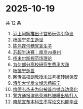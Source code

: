 # 2025-10-19

共 12 条

<!-- BEGIN -->
<!-- 最后更新时间 Sun Oct 19 2025 01:15:58 GMT+0800 (China Standard Time) -->

1. [沪上阿姨推出子宫形玩偶引争议](https://www.zhihu.com/search?q=%E6%B2%AA%E4%B8%8A%E9%98%BF%E5%A7%A8%E6%8E%A8%E5%87%BA%E5%AD%90%E5%AE%AB%E5%BD%A2%E7%8E%A9%E5%81%B6%E5%BC%95%E4%BA%89%E8%AE%AE)
1. [杨振宁先生逝世](https://www.zhihu.com/search?q=%E6%9D%A8%E6%8C%AF%E5%AE%81%E5%85%88%E7%94%9F%E9%80%9D%E4%B8%96)
1. [陈伟霆何穗官宣生子](https://www.zhihu.com/search?q=%E9%99%88%E4%BC%9F%E9%9C%86%E4%BD%95%E7%A9%97%E5%AE%98%E5%AE%A3%E7%94%9F%E5%AD%90)
1. [苏超半决赛：南京vs泰州](https://www.zhihu.com/search?q=%E8%8B%8F%E8%B6%85%E5%8D%8A%E5%86%B3%E8%B5%9B%EF%BC%9A%E5%8D%97%E4%BA%ACvs%E6%B3%B0%E5%B7%9E)
1. [杨米尔斯规范场理论](https://www.zhihu.com/search?q=%E6%9D%A8%E7%B1%B3%E5%B0%94%E6%96%AF%E8%A7%84%E8%8C%83%E5%9C%BA%E7%90%86%E8%AE%BA)
1. [为何部分高校研究生费用大涨](https://www.zhihu.com/search?q=%E4%B8%BA%E4%BD%95%E9%83%A8%E5%88%86%E9%AB%98%E6%A0%A1%E7%A0%94%E7%A9%B6%E7%94%9F%E8%B4%B9%E7%94%A8%E5%A4%A7%E6%B6%A8)
1. [杨振宁逝世](https://www.zhihu.com/search?q=%E6%9D%A8%E6%8C%AF%E5%AE%81%E9%80%9D%E4%B8%96)
1. [网传高校副教授未过考核转岗保安](https://www.zhihu.com/search?q=%E7%BD%91%E4%BC%A0%E9%AB%98%E6%A0%A1%E5%89%AF%E6%95%99%E6%8E%88%E6%9C%AA%E8%BF%87%E8%80%83%E6%A0%B8%E8%BD%AC%E5%B2%97%E4%BF%9D%E5%AE%89)
1. [清华大学发文悼念杨振宁](https://www.zhihu.com/search?q=%E6%B8%85%E5%8D%8E%E5%A4%A7%E5%AD%A6%E5%8F%91%E6%96%87%E6%82%BC%E5%BF%B5%E6%9D%A8%E6%8C%AF%E5%AE%81)
1. [梅德韦杰夫为何被普京抛弃边缘化](https://www.zhihu.com/search?q=%E6%A2%85%E5%BE%B7%E9%9F%A6%E6%9D%B0%E5%A4%AB%E4%B8%BA%E4%BD%95%E8%A2%AB%E6%99%AE%E4%BA%AC%E6%8A%9B%E5%BC%83%E8%BE%B9%E7%BC%98%E5%8C%96)
1. [警方通报演员荣梓杉被曝出轨打人](https://www.zhihu.com/search?q=%E8%AD%A6%E6%96%B9%E9%80%9A%E6%8A%A5%E6%BC%94%E5%91%98%E8%8D%A3%E6%A2%93%E6%9D%89%E8%A2%AB%E6%9B%9D%E5%87%BA%E8%BD%A8%E6%89%93%E4%BA%BA)
1. [南航宣布本科生不写论文也能毕业](https://www.zhihu.com/search?q=%E5%8D%97%E8%88%AA%E5%AE%A3%E5%B8%83%E6%9C%AC%E7%A7%91%E7%94%9F%E4%B8%8D%E5%86%99%E8%AE%BA%E6%96%87%E4%B9%9F%E8%83%BD%E6%AF%95%E4%B8%9A)

<!-- END -->
